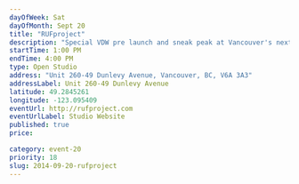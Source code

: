 ```yaml
---
dayOfWeek: Sat
dayOfMonth: Sept 20
title: "RUFproject"
description: "Special VDW pre launch and sneak peak at Vancouver's next big thing in condo living. Buzz 260 for entry."
startTime: 1:00 PM
endTime: 4:00 PM
type: Open Studio
address: "Unit 260-49 Dunlevy Avenue, Vancouver, BC, V6A 3A3"
addressLabel: Unit 260-49 Dunlevy Avenue
latitude: 49.2845261
longitude: -123.095409
eventUrl: http://rufproject.com
eventUrlLabel: Studio Website
published: true
price: 

category: event-20
priority: 18
slug: 2014-09-20-rufproject
---
```

